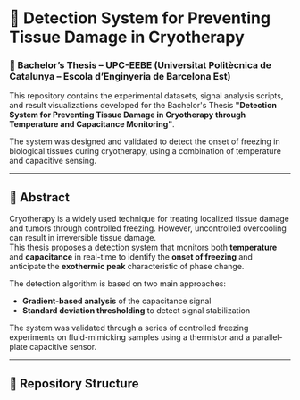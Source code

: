 # 🧊 Detection System for Preventing Tissue Damage in Cryotherapy  
### 📍 Bachelor’s Thesis – UPC-EEBE (Universitat Politècnica de Catalunya – Escola d’Enginyeria de Barcelona Est)

This repository contains the experimental datasets, signal analysis scripts, and result visualizations developed for the Bachelor's Thesis **"Detection System for Preventing Tissue Damage in Cryotherapy through Temperature and Capacitance Monitoring"**.

The system was designed and validated to detect the onset of freezing in biological tissues during cryotherapy, using a combination of temperature and capacitive sensing.

---

## 📖 Abstract

Cryotherapy is a widely used technique for treating localized tissue damage and tumors through controlled freezing. However, uncontrolled overcooling can result in irreversible tissue damage.  
This thesis proposes a detection system that monitors both **temperature** and **capacitance** in real-time to identify the **onset of freezing** and anticipate the **exothermic peak** characteristic of phase change.

The detection algorithm is based on two main approaches:
- **Gradient-based analysis** of the capacitance signal
- **Standard deviation thresholding** to detect signal stabilization

The system was validated through a series of controlled freezing experiments on fluid-mimicking samples using a thermistor and a parallel-plate capacitive sensor.

---

## 📂 Repository Structure

